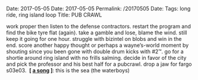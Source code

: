 Date: 2017-05-05
Date: 2017-05-05
Permalink: /20170505
Date: 
Tags: long ride, ring island loop
Title: PUB CRAWL
  
work proper then listen to the defense contractors. restart the program and find the bike tyre flat (again). take a gamble and lose, blame the wind. still keep it going for one hour. struggle with bizintel on blobs and win in the end. score another happy thought or perhaps a wayne’s-world moment by shouting since you been gone with double drum kicks with #2™. go for a shortie around ring island with no frills salming. decide in favor of the city and pick the professor and his best half for a pubcrawl. drop a jaw for fargo s03e03. 
**[ [a song](https://www.youtube.com/watch?v=VAiOjxkCS0g) ]**: this is the sea (the waterboys)